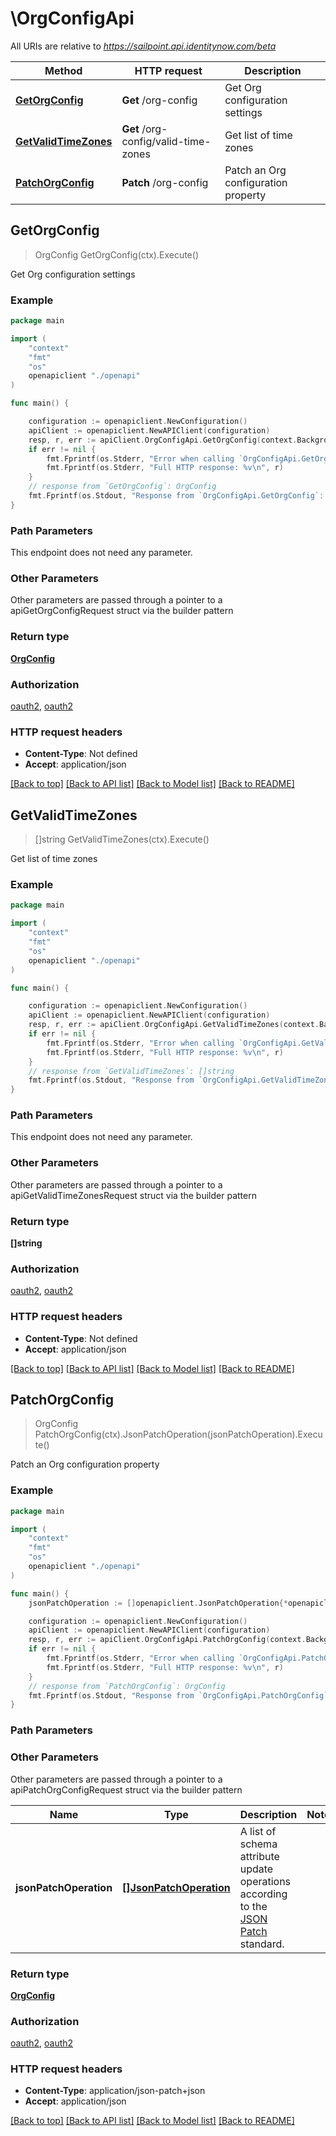 # \OrgConfigApi

All URIs are relative to *https://sailpoint.api.identitynow.com/beta*

Method | HTTP request | Description
------------- | ------------- | -------------
[**GetOrgConfig**](OrgConfigApi.md#GetOrgConfig) | **Get** /org-config | Get Org configuration settings
[**GetValidTimeZones**](OrgConfigApi.md#GetValidTimeZones) | **Get** /org-config/valid-time-zones | Get list of time zones
[**PatchOrgConfig**](OrgConfigApi.md#PatchOrgConfig) | **Patch** /org-config | Patch an Org configuration property



## GetOrgConfig

> OrgConfig GetOrgConfig(ctx).Execute()

Get Org configuration settings



### Example

```go
package main

import (
    "context"
    "fmt"
    "os"
    openapiclient "./openapi"
)

func main() {

    configuration := openapiclient.NewConfiguration()
    apiClient := openapiclient.NewAPIClient(configuration)
    resp, r, err := apiClient.OrgConfigApi.GetOrgConfig(context.Background()).Execute()
    if err != nil {
        fmt.Fprintf(os.Stderr, "Error when calling `OrgConfigApi.GetOrgConfig``: %v\n", err)
        fmt.Fprintf(os.Stderr, "Full HTTP response: %v\n", r)
    }
    // response from `GetOrgConfig`: OrgConfig
    fmt.Fprintf(os.Stdout, "Response from `OrgConfigApi.GetOrgConfig`: %v\n", resp)
}
```

### Path Parameters

This endpoint does not need any parameter.

### Other Parameters

Other parameters are passed through a pointer to a apiGetOrgConfigRequest struct via the builder pattern


### Return type

[**OrgConfig**](OrgConfig.md)

### Authorization

[oauth2](../README.md#oauth2), [oauth2](../README.md#oauth2)

### HTTP request headers

- **Content-Type**: Not defined
- **Accept**: application/json

[[Back to top]](#) [[Back to API list]](../README.md#documentation-for-api-endpoints)
[[Back to Model list]](../README.md#documentation-for-models)
[[Back to README]](../README.md)


## GetValidTimeZones

> []string GetValidTimeZones(ctx).Execute()

Get list of time zones



### Example

```go
package main

import (
    "context"
    "fmt"
    "os"
    openapiclient "./openapi"
)

func main() {

    configuration := openapiclient.NewConfiguration()
    apiClient := openapiclient.NewAPIClient(configuration)
    resp, r, err := apiClient.OrgConfigApi.GetValidTimeZones(context.Background()).Execute()
    if err != nil {
        fmt.Fprintf(os.Stderr, "Error when calling `OrgConfigApi.GetValidTimeZones``: %v\n", err)
        fmt.Fprintf(os.Stderr, "Full HTTP response: %v\n", r)
    }
    // response from `GetValidTimeZones`: []string
    fmt.Fprintf(os.Stdout, "Response from `OrgConfigApi.GetValidTimeZones`: %v\n", resp)
}
```

### Path Parameters

This endpoint does not need any parameter.

### Other Parameters

Other parameters are passed through a pointer to a apiGetValidTimeZonesRequest struct via the builder pattern


### Return type

**[]string**

### Authorization

[oauth2](../README.md#oauth2), [oauth2](../README.md#oauth2)

### HTTP request headers

- **Content-Type**: Not defined
- **Accept**: application/json

[[Back to top]](#) [[Back to API list]](../README.md#documentation-for-api-endpoints)
[[Back to Model list]](../README.md#documentation-for-models)
[[Back to README]](../README.md)


## PatchOrgConfig

> OrgConfig PatchOrgConfig(ctx).JsonPatchOperation(jsonPatchOperation).Execute()

Patch an Org configuration property



### Example

```go
package main

import (
    "context"
    "fmt"
    "os"
    openapiclient "./openapi"
)

func main() {
    jsonPatchOperation := []openapiclient.JsonPatchOperation{*openapiclient.NewJsonPatchOperation("replace", "/description")} // []JsonPatchOperation | A list of schema attribute update operations according to the [JSON Patch](https://tools.ietf.org/html/rfc6902) standard.

    configuration := openapiclient.NewConfiguration()
    apiClient := openapiclient.NewAPIClient(configuration)
    resp, r, err := apiClient.OrgConfigApi.PatchOrgConfig(context.Background()).JsonPatchOperation(jsonPatchOperation).Execute()
    if err != nil {
        fmt.Fprintf(os.Stderr, "Error when calling `OrgConfigApi.PatchOrgConfig``: %v\n", err)
        fmt.Fprintf(os.Stderr, "Full HTTP response: %v\n", r)
    }
    // response from `PatchOrgConfig`: OrgConfig
    fmt.Fprintf(os.Stdout, "Response from `OrgConfigApi.PatchOrgConfig`: %v\n", resp)
}
```

### Path Parameters



### Other Parameters

Other parameters are passed through a pointer to a apiPatchOrgConfigRequest struct via the builder pattern


Name | Type | Description  | Notes
------------- | ------------- | ------------- | -------------
 **jsonPatchOperation** | [**[]JsonPatchOperation**](JsonPatchOperation.md) | A list of schema attribute update operations according to the [JSON Patch](https://tools.ietf.org/html/rfc6902) standard. | 

### Return type

[**OrgConfig**](OrgConfig.md)

### Authorization

[oauth2](../README.md#oauth2), [oauth2](../README.md#oauth2)

### HTTP request headers

- **Content-Type**: application/json-patch+json
- **Accept**: application/json

[[Back to top]](#) [[Back to API list]](../README.md#documentation-for-api-endpoints)
[[Back to Model list]](../README.md#documentation-for-models)
[[Back to README]](../README.md)

